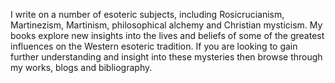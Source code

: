 I write on a number of esoteric subjects, including Rosicrucianism, Martinezism, Martinism, philosophical alchemy and Christian mysticism. 
My books explore new insights into the lives and beliefs of some of the greatest influences on the Western esoteric tradition.
If you are looking to gain further understanding and insight into these mysteries then browse through my works, blogs and bibliography. 
